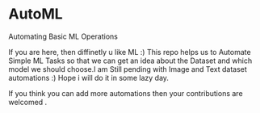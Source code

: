 # AutoML
Automating Basic ML Operations

If you are here, then diffinetly u like ML :)
This repo helps us to Automate Simple ML Tasks so that we can get an idea
about the Dataset and which model we should choose.I am Still pending with 
Image and Text dataset automations :) Hope i will do it in some lazy day.

If you think you can add more automations then your contributions are welcomed .


